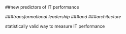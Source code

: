 <!-- .slide: data-background="resources/footer.svg" data-background-size="contain" data-background-position="bottom"  -->

##new predictors of IT performance

###_transformational leadership_ <!-- .element: class="fragment"; style="color:maroon" -->
###_and_ <!-- .element: class="fragment"; style="color:maroon" -->
###_architecture_ <!-- .element: class="fragment"; style="color:maroon" -->

<aside class="notes">
  <p>
    statistically valid way to measure IT performance
  </p>
</aside>

<br/>
<br/>
<br/>
<br/>
<br/>
<br/>
<br/>
<br/>
<br/>
<br/>
<br/>
<br/>
<br/>
<br/>
<br/>
<br/>
<br/>
<br/>
<br/>
